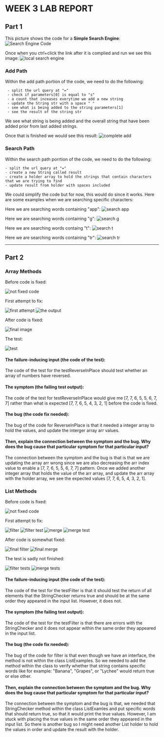 # WEEK 3 LAB REPORT
## Part 1
   This picture shows the code for a **Simple Search Engine**:
![Search Engine Code](https://user-images.githubusercontent.com/114209345/195958662-2f1a4468-a896-4036-96eb-1794cafc24b1.png)
    
   Once when you ctrl+click the link after it is complied and run we see this image:
![local search engine](https://user-images.githubusercontent.com/114209345/195959811-5e813c33-75cd-4a22-a520-3fccd1f2ea0b.png)

### Add Path
   Within the add path portion of the code, we need to do the following:
   
     - split the url query at "="
     - check if parameters[0] is equal to "s"
     - a count that inceases everytime we add a new string
     - update the String str with a space " "
     - see what is being added to the string parameters[1]
     - see the result of the string str
    
   We see what string is being added and the overall string that have been added prior from last added strings.
   
   Once that is finished we would see this result:
![complete add](https://user-images.githubusercontent.com/114209345/195959678-3b6f0991-081a-482a-866a-3d1582e8193e.png)

### Search Path 
  Within the search path porrtion of the code, we need to do the following:
  
    - split the url query at "="
    - create a new String called result
    - create a holder array to hold the strings that contain characters that we are trying to find
    - update result from holder with spaces included
    
   We could simplify the code but for now, this would do since it works. Here are some examples when we are searching specific characters:
       
   Here we are searching words containing "app":
![search app](https://user-images.githubusercontent.com/114209345/195960491-558c6793-c909-40d0-8a82-f3460bb0444b.png)

   Here we are searching words containing "g":
![search g](https://user-images.githubusercontent.com/114209345/195960566-e19f311e-05b2-4bda-b4ab-82933a714dbb.png)
   
   Here we are searching words containg "t":
![search t](https://user-images.githubusercontent.com/114209345/195960598-b68bda64-4379-4d32-8ebb-461af968bbf8.png)
   
   Here we are searching words containing "tr":
![search tr](https://user-images.githubusercontent.com/114209345/195960629-187dffec-1ee8-4835-9427-13100f311af0.png)
   
---------
## Part 2
### Array Methods

   Before code is fixed:
      
![not fixed code](https://user-images.githubusercontent.com/114209345/195961789-5f988c70-7f70-4338-9363-da9fe744f22d.png)

   First attempt to fix:
      
![first attempt](https://user-images.githubusercontent.com/114209345/195961930-ae3c1f6e-8837-40a4-b785-6ad00823ff49.png)
![the output](https://user-images.githubusercontent.com/114209345/195961972-9830f1b0-253d-45ab-9180-44dce1c88e3e.png)

   After code is fixed:
      
![final image](https://user-images.githubusercontent.com/114209345/195961565-85921100-f1fd-4f4d-b592-24fb7aef1cc6.png)

   The test:
      
![test](https://user-images.githubusercontent.com/114209345/195961875-9b9cb190-14e7-4942-9773-2cde74a355fb.png)


#### The failure-inducing input (the code of the test):
The code of the test for the testReverseInPlace should test whether an array of numbers have reversed.

#### The symptom (the failing test output):
The code of the test for testReverseInPlace would give me [7, 7, 6, 5, 5, 6, 7, 7] rather than what is expected [7, 7, 6, 5, 4, 3, 2, 1] before the code is fixed.

#### The bug (the code fix needed):
The bug of the code for ReverseInPlace is that it needed a integer array to hold the values, and update the interger array arr values.

#### Then, explain the connection between the symptom and the bug. Why does the bug cause that particular symptom for that particular input?
The connection between the symptom and the bug is that is that we are updating the array arr wrong since we are also decreasing the arr index value to enable a [7, 7, 6, 5, 5, 6, 7, 7] pattern. Once we added another integer array that holds the value of the arr array, and update the arr array with the holder array, we see the expected values [7, 7, 6, 5, 4, 3, 2, 1].

### List Methods

   Before code is fixed:
       
![not fixed code](https://user-images.githubusercontent.com/114209345/195966265-201b9e04-321a-4921-872d-0d14c4c509a4.png)
       
   First attempt to fix:
       
![filter](https://user-images.githubusercontent.com/114209345/195966443-2ad92e78-fed8-4f2a-b0b7-e21bb0e33897.png)
![filter test](https://user-images.githubusercontent.com/114209345/195966475-28ee8c1c-1656-4660-8963-29b5dc8ca56a.png)
![merge](https://user-images.githubusercontent.com/114209345/195966568-e1e730aa-963d-4db0-96e1-e6c2f07af481.png)
![merge test](https://user-images.githubusercontent.com/114209345/195966555-06dab484-67b2-4006-9d4a-32e195e16ca0.png)
   
   After code is somewhat fixed:
       
![final filter](https://user-images.githubusercontent.com/114209345/195966640-9e3abdef-9d3d-4999-a22c-73fa03cd1a13.png)
![final merge](https://user-images.githubusercontent.com/114209345/195966647-4cad500c-7d24-4488-8a6c-2f814e45c79f.png)
       
   The test is sadly not finished:
       
![filter tests](https://user-images.githubusercontent.com/114209345/195966348-f7aaf7ee-d304-4f0a-88ea-2efee13da9ac.png)
![merge tests](https://user-images.githubusercontent.com/114209345/195966744-2b488860-771b-4434-afe7-6bcc4b6a70c6.png)
       
#### The failure-inducing input (the code of the test):
The code of the test for the testFilter is that it should test the return of all elements that the StringChecker returns true and should be at the same order they appeared in the input list. However, it does not.

#### The symptom (the failing test output):
The code of the test for the testFilter is that there are errors with the StringChecker and it does not appear within the same order they appeared in the input list.

#### The bug (the code fix needed):
The bug of the code for filter is that even though we have an interface, the method is not within the class ListExamples. So we needed to add the method within the class to verify whether that string contains specific words like for example: "Banana", "Grapes", or "Lychee" would return true or else other.

#### Then, explain the connection between the symptom and the bug. Why does the bug cause that particular symptom for that particular input?
The connection between the symptom and the bug is that, we needed that StringChecker method within the class ListExamles and put specific words that should return true, so that it would print the true values. However, I am stuck with placing the true values in the same order they appeared in the input list. So there is another bug so I might need another List<String> holder to hold the values in order and update the result with the holder.
